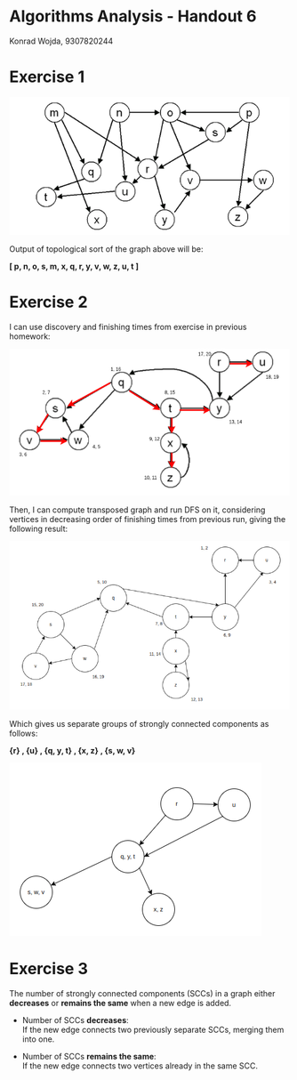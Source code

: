 # Algorithms Analysis - Handout 6

Konrad Wojda, 9307820244

# Exercise 1

![alt text](image.png)

Output of topological sort of the graph above will be:  

**[ p, n, o, s, m, x, q, r, y, v, w, z, u, t  ]**

# Exercise 2

I can use discovery and finishing times from exercise in previous homework:

![](hw0503.png)

Then, I can compute transposed graph and run DFS on it, considering vertices in decreasing order of finishing times from previous run, giving the following result:

![alt text](image-1.png)

Which gives us separate groups of strongly connected components as follows:

**{r} , {u} , {q, y, t} , {x, z} , {s, w, v}**

![alt text](image-2.png)

# Exercise 3

The number of strongly connected components (SCCs) in a graph either **decreases** or **remains the same** when a new edge is added.

- Number of SCCs **decreases**:  
If the new edge connects two previously separate SCCs, merging them into one.

- Number of SCCs **remains the same**:  
If the new edge connects two vertices already in the same SCC.
